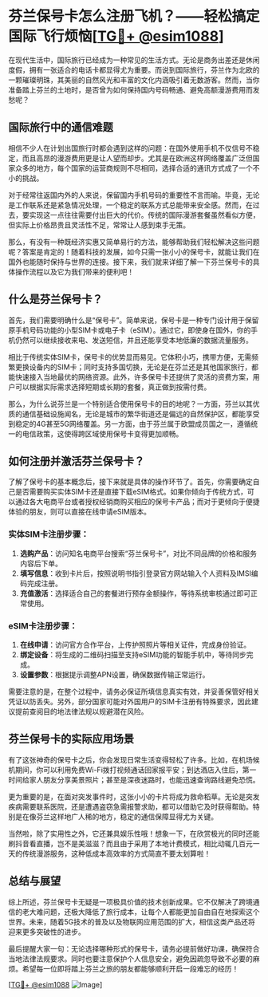 # 芬兰保号卡怎么注册飞机？——轻松搞定国际飞行烦恼[[TG💪+ @esim1088](https://t.me/s/esim1088)]

在现代生活中，国际旅行已经成为一种常见的生活方式。无论是商务出差还是休闲度假，拥有一张适合的电话卡都显得尤为重要。而说到国际旅行，芬兰作为北欧的一颗璀璨明珠，其美丽的自然风光和丰富的文化内涵吸引着无数游客。然而，当你准备踏上芬兰的土地时，是否曾为如何保持国内号码畅通、避免高额漫游费用而发愁呢？

## 国际旅行中的通信难题

相信不少人在计划出国旅行时都会遇到这样的问题：在国外使用手机不仅信号不稳定，而且高昂的漫游费用更是让人望而却步。尤其是在欧洲这样网络覆盖广泛但国家众多的地方，每个国家的运营商规则不尽相同，选择合适的通讯方式成了一个不小的挑战。

对于经常往返国内外的人来说，保留国内手机号码的重要性不言而喻。毕竟，无论是工作联系还是紧急情况处理，一个稳定的联系方式总能带来安全感。然而，在过去，要实现这一点往往需要付出巨大的代价。传统的国际漫游套餐虽然看似方便，但实际上价格昂贵且灵活性不足，常常让人感到束手无策。

那么，有没有一种既经济实惠又简单易行的方法，能够帮助我们轻松解决这些问题呢？答案是肯定的！随着科技的发展，如今只需一张小小的保号卡，就能让我们在国外也能随时保持与世界的连接。接下来，我们就来详细了解一下芬兰保号卡的具体操作流程以及它为我们带来的便利吧！

## 什么是芬兰保号卡？

首先，我们需要明确什么是“保号卡”。简单来说，保号卡是一种专门设计用于保留原手机号码功能的小型SIM卡或电子卡（eSIM）。通过它，即使身在国外，你的手机仍然可以继续接收来电、发送短信，并且还能享受本地低廉的数据流量服务。

相比于传统实体SIM卡，保号卡的优势显而易见。它体积小巧，携带方便，无需频繁更换设备内的SIM卡；同时支持多国切换，无论是在芬兰还是其他国家旅行，都能快速接入当地最优的网络资源。此外，许多保号卡还提供了灵活的资费方案，用户可以根据实际需求选择短期或长期的套餐，真正做到按需付费。

那么，为什么说芬兰是一个特别适合使用保号卡的目的地呢？一方面，芬兰以其优质的通信基础设施闻名，无论是城市的繁华街道还是偏远的自然保护区，都能享受到稳定的4G甚至5G网络覆盖。另一方面，由于芬兰属于欧盟成员国之一，遵循统一的电信政策，这使得跨区域使用保号卡变得更加顺畅。

## 如何注册并激活芬兰保号卡？

了解了保号卡的基本概念后，接下来就是具体的操作环节了。首先，你需要确定自己是否需要购买实体SIM卡还是直接下载eSIM格式。如果你倾向于传统方式，可以通过各大电商平台或者授权经销商购买相应的保号卡产品；而对于更倾向于便捷体验的朋友，则可以直接在线申请eSIM版本。

### 实体SIM卡注册步骤：

1. **选购产品**：访问知名电商平台搜索“芬兰保号卡”，对比不同品牌的价格和服务内容后下单。
2. **填写信息**：收到卡片后，按照说明书指引登录官方网站输入个人资料及IMSI编码完成注册。
3. **充值激活**：选择适合自己的套餐进行预存金额操作，等待系统审核通过即可正常使用。

### eSIM卡注册步骤：

1. **在线申请**：访问官方合作平台，上传护照照片等相关证件，完成身份验证。
2. **绑定设备**：将生成的二维码扫描至支持eSIM功能的智能手机中，等待同步完成。
3. **设置参数**：根据提示调整APN设置，确保数据传输正常运行。

需要注意的是，在整个过程中，请务必保证所填信息真实有效，并妥善保管好相关凭证以防丢失。另外，部分国家可能对外国用户的SIM卡注册有特殊要求，因此建议提前查阅目的地法律法规以规避潜在风险。

## 芬兰保号卡的实际应用场景

有了这张神奇的保号卡之后，你会发现日常生活变得轻松了许多。比如，在机场候机期间，你可以利用免费Wi-Fi拨打视频通话回家报平安；到达酒店入住后，第一时间给家人朋友分享美景照片；甚至是深夜迷路时，也能迅速查询路线避免恐慌。

更为重要的是，在面对突发事件时，这张小小的卡片将成为救命稻草。无论是突发疾病需要联系医院，还是遭遇盗窃急需报警求助，都可以借助它及时获得帮助。特别是在像芬兰这样地广人稀的地方，稳定的通信保障显得尤为关键。

当然啦，除了实用性之外，它还兼具娱乐性哦！想象一下，在欣赏极光的同时还能刷抖音看直播，岂不是美滋滋？而且由于采用了本地计费模式，相比动辄几百元一天的传统漫游服务，这种低成本高效率的方式简直不要太划算啦！

## 总结与展望

综上所述，芬兰保号卡无疑是一项极具价值的技术创新成果。它不仅解决了跨境通信的老大难问题，还极大降低了旅行成本，让每个人都能更加自由自在地探索这个世界。未来，随着5G技术的普及以及物联网应用范围的扩大，相信这类产品还将迎来更多突破性的进步。

最后提醒大家一句：无论选择哪种形式的保号卡，请务必提前做好功课，确保符合当地法律法规要求。同时也要注意保护个人信息安全，避免因疏忽导致不必要的麻烦。希望每一位即将踏上芬兰之旅的朋友都能够顺利开启一段难忘的经历！

[[TG💪+ @esim1088](https://t.me/s/esim1088) ![Image](https://i.postimg.cc/4NQfJmqS/Snipaste-2025-05-13-00-14-12.png)]